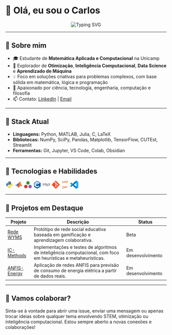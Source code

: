 # 👋 Olá, eu sou o Carlos

<p align="center">
  <img src="https://readme-typing-svg.demolab.com?font=Fira+Code&size=24&pause=500&color=40F9BC&center=true&vCenter=true&width=600&lines=Estudante+de+Matemática+Aplicada+e+Computacional;Explorador+de+Otimização+e+Inteligência+Computacional" alt="Typing SVG">
</p>

---

## 🌌 Sobre mim

- 🎓 Estudante de **Matemática Aplicada e Computacional** na Unicamp  
- 🤖 Explorador de **Otimização**, **Inteligência Computacional**, **Data Science** e **Aprendizado de Máquina**
- 💡 Foco em soluções criativas para problemas complexos, com base sólida em matemática, lógica e programação
- 🧠 Apaixonado por ciência, tecnologia, engenharia, computação e filosofia
- 📫 Contato: [LinkedIn](https://www.linkedin.com/in/carlos-gabriel-ribeiro-135426248/) | [Email](mailto:c232791@dac.unicamp.br)

---

## 🔧 Stack Atual

- **Linguagens:** Python, MATLAB, Julia, C, LaTeX  
- **Bibliotecas:** NumPy, SciPy, Pandas, Matplotlib, TensorFlow, CUTEst, Streamlit  
- **Ferramentas:** Git, Jupyter, VS Code, Colab, Obsidian

---

## 🚀 Tecnologias e Habilidades

<p>
  <code><img height="25" src="https://raw.githubusercontent.com/devicons/devicon/master/icons/python/python-original.svg"></code>
  <code><img height="25" src="https://raw.githubusercontent.com/devicons/devicon/master/icons/matlab/matlab-original.svg"></code>
  <code><img height="25" src="https://raw.githubusercontent.com/devicons/devicon/master/icons/julia/julia-original.svg"></code>
  <code><img height="25" src="https://raw.githubusercontent.com/devicons/devicon/master/icons/c/c-original.svg"></code>
  <code><img height="25" src="https://raw.githubusercontent.com/devicons/devicon/master/icons/latex/latex-original.svg"></code>
  <code><img height="25" src="https://raw.githubusercontent.com/devicons/devicon/master/icons/git/git-original.svg"></code>
  <code><img height="25" src="https://raw.githubusercontent.com/devicons/devicon/master/icons/jupyter/jupyter-original.svg"></code>
  <code><img height="25" src="https://raw.githubusercontent.com/devicons/devicon/master/icons/vscode/vscode-original.svg"></code>
</p>

---

## 🧪 Projetos em Destaque

| Projeto                                                         | Descrição                                                                                                     | Status       |
| --------------------------------------------------------------- | ------------------------------------------------------------------------------------------------------------- | ------------ |
| [Rede WYMS](https://github.com/seu-usuario/WYMS)                | Protótipo de rede social educativa baseada em gamificação e aprendizagem colaborativa.                       | Beta         |
| [IC-Methods](https://github.com/seu-usuario/IC-Methods)         | Implementações e testes de algoritmos de inteligência computacional, com foco em heurísticas e metaheurísticas. | Em desenvolvimento |
| [ANFIS-Energy](https://github.com/seu-usuario/ANFIS-Energy)     | Aplicação de redes ANFIS para previsão de consumo de energia elétrica a partir de dados reais.               | Em desenvolvimento |

---

## 🤝 Vamos colaborar?

Sinta-se à vontade para abrir uma issue, enviar uma mensagem ou apenas trocar ideias sobre qualquer tema envolvendo STEM, otimização ou inteligência computacional. Estou sempre aberto a novas conexões e colaborações!
